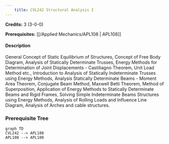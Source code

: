 ```yaml
---
    title: CVL242 Structural Analysis I
---
```

**Credits:** 3 (3-0-0)



**Prerequisites:** [[/Applied Mechanics/APL108 | APL108]]

#### Description 
General Concept of Static Equilibrium of Structures, Concept of Free Body Diagram, Analysis of Statically Determinate Trusses, Energy Methods for Determination of Joint Displacements - Castiliagno Theorem, Unit Load Method etc., Introduction to Analysis of Statically Indeterminate Trusses using Energy Methods, Analysis Statically Determinate Beams - Moment Area Theorem, Conjugate Beam Method, Maxwell Betti Theorem, Method of Superposition, Application of Energy Methods to Statically Determinate Beams and Rigid Frames, Solving Simple Indeterminate Beams Structures using Energy Methods, Analysis of Rolling Loads and Influence Line Diagram, Analysis of Arches and cable structures.

### Prerequisite Tree

```mermaid
graph TD
CVL242 --> APL108
APL108 --> APL100
```